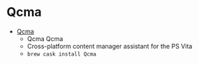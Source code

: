 # Qcma
- [Qcma](https://codestation.github.io/qcma/)
  -  Qcma Qcma
  - Cross-platform content manager assistant for the PS Vita
  - `brew cask install Qcma`
